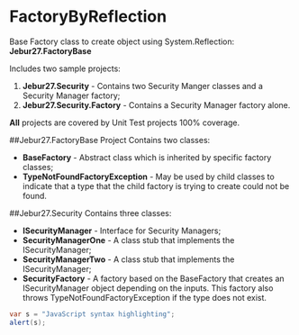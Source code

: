 FactoryByReflection
===================

Base Factory class to create object using System.Reflection: **Jebur27.FactoryBase**

Includes two sample projects: 

1. **Jebur27.Security** - Contains two Security Manger classes and a Security Manager factory;
2. **Jebur27.Security.Factory** - Contains a Security Manager factory alone. 


**All** projects are covered by Unit Test projects 100% coverage.


##Jebur27.FactoryBase Project
Contains two classes:

- **BaseFactory** - Abstract class which is inherited by specific factory classes; 
- **TypeNotFoundFactoryException** - May be used by child classes to indicate that a type that the child factory is trying to create could not be found. 



##Jebur27.Security
Contains three classes:

- **ISecurityManager** - Interface for Security Managers; 
- **SecurityManagerOne** - A class stub that implements the ISecurityManager; 
- **SecurityManagerTwo** - A class stub that implements the ISecurityManager; 
- **SecurityFactory** - A factory based on the BaseFactory that creates an ISecurityManager object depending on the inputs. This factory also throws TypeNotFoundFactoryException if the type does not exist. 


```csharp
var s = "JavaScript syntax highlighting";
alert(s);
```